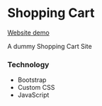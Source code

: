 # Shopping Cart

[Website demo](http://faisalcep.github.io/shopping-cart-1)

A dummy Shopping Cart Site

### Technology

- Bootstrap
- Custom CSS
- JavaScript
